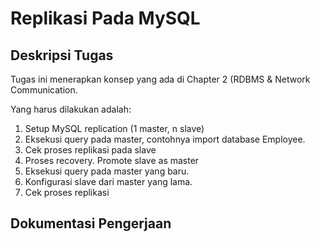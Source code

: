 # Replikasi Pada MySQL

## Deskripsi Tugas
Tugas ini menerapkan konsep yang ada di Chapter 2 (RDBMS & Network Communication.

Yang harus dilakukan adalah:
1. Setup MySQL replication (1 master, n slave)
2. Eksekusi query pada master, contohnya import database Employee.
3. Cek proses replikasi pada slave
4. Proses recovery. Promote slave as master
5. Eksekusi query pada master yang baru.
6. Konfigurasi slave dari master yang lama.
7. Cek proses replikasi

## Dokumentasi Pengerjaan
